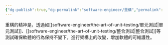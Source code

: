 ```yaml
---
{"dg-publish":true,"dg-permalink":"software-engineer/重構","permalink":"/software-engineer/重構/","title":"重構"}
---
```



重構的精神是，透過如[[software-engineer/the-art-of-unit-testing/單元測試\|單元測試]]、[[software-engineer/the-art-of-unit-testing/整合測試\|整合測試]]等測試確保軟體的行為保持不變下，進行架構上的改變，增加軟體的可維護性。

